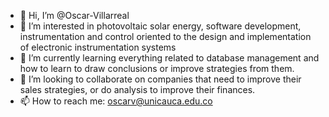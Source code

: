 - 👋 Hi, I’m @Oscar-Villarreal
- 👀 I’m interested in photovoltaic solar energy, software development, instrumentation and control oriented to the design and implementation of electronic instrumentation systems
- 🌱 I’m currently learning everything related to database management and how to learn to draw conclusions or improve strategies from them.
- 💞️ I’m looking to collaborate on companies that need to improve their sales strategies, or do analysis to improve their finances.
- 📫 How to reach me: oscarv@unicauca.edu.co

<!---
Oscar-Villarreal/Oscar-Villarreal is a ✨ special ✨ repository because its `README.md` (this file) appears on your GitHub profile.
You can click the Preview link to take a look at your changes.
--->
